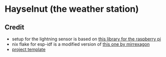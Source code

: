 # Hayselnut (the weather station)

## Credit

- setup for the lightning sensor is based on [this library for the raspberry pi](https://github.com/trashware/as3935-rs)
- nix flake for esp-idf is a modified version of [this one by mirrexagon](https://github.com/mirrexagon/nixpkgs-esp-dev)
- [project template](https://github.com/ivmarkov/rust-esp32-std-demo)
